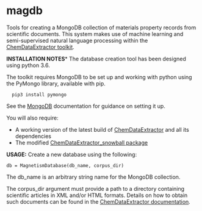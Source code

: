 # magdb
Tools for creating a MongoDB collection of materials property records from scientific documents. This system makes use
of machine learning and semi-supervised natural language processing within the [ChemDataExtractor toolkit](http://chemdataextractor.org).

**INSTALLATION NOTES***
The database creation tool has been designed using python 3.6.

The toolkit requires MongoDB to be set up and working with python using the PyMongo library, available with pip.
```
  pip3 install pymongo

```
See the [MongoDB](https://docs.mongodb.com) documentation for guidance on setting it up.

You will also require:
- A working version of the latest build of [ChemDataExtractor](http://chemdataextractor.org/download) and all its dependencies
- The modified [ChemDataExtractor_snowball package](https://github.com/cjcourt/chemdataextractor-snowball)


**USAGE:**
Create a new database using the following:

```
db = MagnetismDatabase(db_name, corpus_dir)

```
The db_name is an arbitrary string name for the MongoDB collection.

The corpus_dir argument must provide a path to a directory containing scientific articles in XML and/or HTML formats.
Details on how to obtain such documents can be found in the [ChemDataExtractor documentation](http://chemdataextractor.org/docs/intro).
 



